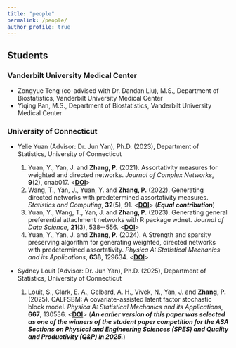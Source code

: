 ```yaml
---
title: "people"
permalink: /people/
author_profile: true
---
```


## Students

### Vanderbilt University Medical Center

- Zongyue Teng (co-advised with Dr. Dandan Liu), M.S., Department of Biostatistics, Vanderbilt University Medical Center 
- Yiqing Pan, M.S., Department of Biostatistics, Vanderbilt University Medical Center

### University of Connecticut

- Yelie Yuan (Advisor: Dr. Jun Yan), Ph.D. (2023), Department of Statistics, University of Connecticut
  1. Yuan, Y., Yan, J. and **Zhang, P.** (2021). Assortativity measures for weighted and directed networks. *Journal of Complex Networks*, **9**(2), cnab017. <[**DOI**](https://doi.org/10.1093/comnet/cnab017)>
  2. Wang, T., Yan, J., Yuan, Y. and **Zhang, P.** (2022). Generating directed networks with predetermined assortativity measures. *Statistics and Computing*, **32**(5), 91. <[**DOI**](https://doi.org/10.1007/s11222-022-10161-8)> (***Equal contribution***)
  3. Yuan, Y., Wang, T., Yan, J. and **Zhang, P.** (2023). Generating general preferential attachment networks with R package wdnet. *Journal of Data Science*, **21**(3), 538--556. <[**DOI**](https://doi.org/10.6339/23-JDS1110)>
  4. Yuan, Y., Yan, J. and **Zhang, P.** (2024). A Strength and sparsity preserving algorithm for generating weighted, directed networks with predetermined assortativity. *Physica A: Statistical Mechanics and its Applications*, **638**, 129634. <[**DOI**](https://doi.org/10.1016/j.physa.2024.129634)>
  
- Sydney Louit (Advisor: Dr. Jun Yan), Ph.D. (2025), Department of Statistics, University of Connecticut
  1. Louit, S., Clark, E. A., Gelbard, A. H., Vivek, N., Yan, J. and **Zhang, P.** (2025). CALFSBM: A covariate-assisted latent factor stochastic block model. *Physica A: Statistical Mechanics and its Applications*, **667**, 130536. <[**DOI**](https://doi.org/10.1016/j.physa.2025.130536)> (***An earlier version of this paper was selected as one of the winners of the student paper competition for the ASA Sections on Physical and Engineering Sciences (SPES) and Quality and Productivity (Q&P) in 2025.***)